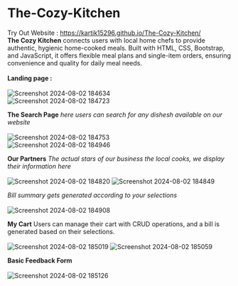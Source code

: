 # The-Cozy-Kitchen
Try Out Website : https://kartik15296.github.io/The-Cozy-Kitchen/ 
<br>
**The Cozy Kitchen** connects users with local home chefs to provide authentic, hygienic home-cooked meals. Built with HTML, CSS, Bootstrap, and JavaScript, it offers flexible meal plans and single-item orders, ensuring convenience and quality for daily meal needs.
<br><br>
**Landing page :**
<br><br>
![Screenshot 2024-08-02 184634](https://github.com/user-attachments/assets/c4465a02-1c44-4f53-8019-e4a6e60677c6)
<br>
![Screenshot 2024-08-02 184723](https://github.com/user-attachments/assets/fb414bc7-fac3-494b-83b4-19d6efda051a)
<br>

**The Search Page** *here users can search for any dishesh available on our website*
<br><br>
![Screenshot 2024-08-02 184753](https://github.com/user-attachments/assets/cbb5bdf7-80ce-4654-91c0-81a518daa4c8)
<br>
![Screenshot 2024-08-02 184946](https://github.com/user-attachments/assets/94674abf-23c8-4545-8aed-e65ab1207c16)
<br>

**Our Partners** *The actual stars of our business the local cooks, we display their information here*
<br><br>
![Screenshot 2024-08-02 184820](https://github.com/user-attachments/assets/c407c348-bc94-4b31-93b3-28d86c874bfb)
![Screenshot 2024-08-02 184849](https://github.com/user-attachments/assets/0cf60c46-3dff-435a-8e33-3e2e061f2d48)
<br>

*Bill summary gets generated according to your selections*
<br><br>
![Screenshot 2024-08-02 184908](https://github.com/user-attachments/assets/7bfff54c-2a30-4b1c-a398-bac091038c37)
<br>

**My Cart** Users can manage their cart with CRUD operations, and a bill is generated based on their selections.
<br><br>
![Screenshot 2024-08-02 185019](https://github.com/user-attachments/assets/54cfc980-944c-4232-a69a-47c3c2b7cb06)
![Screenshot 2024-08-02 185059](https://github.com/user-attachments/assets/de78ac28-4132-4708-a008-8670246d61b8)
<br>

**Basic Feedback Form**
<br><br>
![Screenshot 2024-08-02 185126](https://github.com/user-attachments/assets/5a6222bc-7da0-4049-937e-2b415c6b96dc)
<br><br>

